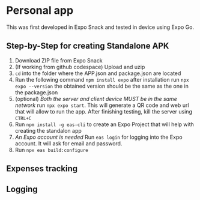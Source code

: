 # Personal app
This was first developed in Expo Snack and tested in device using Expo Go.
## Step-by-Step for creating Standalone APK
1. Download ZIP file from Expo Snack
2. (If working from github codespace) Upload and uzip
3. `cd` into the folder where the APP.json and package.json are located
4. Run the following command `npm install expo` after installation run `npx expo --version` the obtained version should be the same as the one in the package.json
5. (optional) *Both the server and client device MUST be in the same network* run `npx expo start`. This will generate a QR code and web url that will allow to run the app. After finishing testing, kill the server using `CTRL+C`
6. Run `npm install -g eas-cli` to create an Expo Project that will help with creating the standalon app
7. *An Expo account is needed* Run `eas login` for logging into the Expo account. It will ask for email and password.
8. Run `npx eas build:configure` 


## Expenses tracking

## Logging

